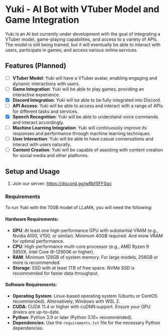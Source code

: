 # Yuki - AI Bot with VTuber Model and Game Integration

Yuki is an AI bot currently under development with the goal of integrating a VTuber model, game-playing capabilities, and access to a variety of APIs. The model is still being trained, but it will eventually be able to interact with users, participate in games, and access various online services.

## Features (Planned)

- [ ] **VTuber Model**: Yuki will have a VTuber avatar, enabling engaging and dynamic interactions with users.
- [ ] **Game Integration**: Yuki will be able to play games, providing an interactive experience.
- [x] **Discord Integration**: Yuki will be able to be fully integrated into Discord.
- [ ] **API Access**: Yuki will be able to access and interact with a range of APIs for different tasks and services.
- [x] **Speech Recognition**: Yuki will be able to understand voice commands and interact accordingly.
- [ ] **Machine Learning Integration**: Yuki will continuously improve its responses and performance through machine learning techniques.
- [ ] **User Interaction**: Yuki will be able to have casual conversations and interact with users naturally.
- [ ] **Content Creation**: Yuki will be capable of assisting with content creation for social media and other platforms.

## Setup and Usage

1. Join our server: https://discord.gg/wRbf5FFSgc

### Requirements

To run Yuki with the 700B model of LLaMA, you will need the following:

#### Hardware Requirements:
- **GPU**: At least one high-performance GPU with substantial VRAM (e.g., Nvidia A100, V100, or similar). Minimum 40GB required. And more VRAM for optimal performance.
- **CPU**: High-performance multi-core processor (e.g., AMD Ryzen 9 5950X, Intel Core i9-12900K or higher).
- **RAM**: Minimum 128GB of system memory. For large models, 256GB or more is recommended.
- **Storage**: SSD with at least 1TB of free space. NVMe SSD is recommended for faster data throughput.

#### Software Requirements:
- **Operating System**: Linux-based operating system (Ubuntu or CentOS recommended). Alternatively, Windows with WSL 2.
- **CUDA**: CUDA 11.4 or higher with cuDNN support. Ensure your GPU drivers are up-to-date.
- **Python**: Python 3.9 or later (Python 3.10+ recommended).
- **Dependencies**: Use the `requirements.txt` file for the necessary Python dependencies.

